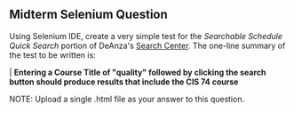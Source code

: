 ## Midterm Selenium Question

Using Selenium IDE, create a very simple test for the *Searchable Schedule Quick Search* portion of DeAnza's [Search Center](http://deanza.edu/searchcenter/). The one-line summary of the test to be written is:

| **Entering a Course Title of "quality" followed by clicking the search button should produce results that include the CIS 74 course**

NOTE: Upload a single .html file as your answer to this question.
